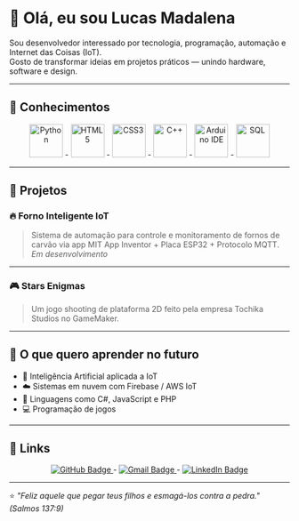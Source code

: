 # 👋 Olá, eu sou Lucas Madalena  

Sou desenvolvedor interessado por tecnologia, programação, automação e Internet das Coisas (IoT).  
Gosto de transformar ideias em projetos práticos — unindo hardware, software e design.

---

## 🧠 Conhecimentos  

<p align="center">
  <img src="https://cdn.jsdelivr.net/gh/devicons/devicon/icons/python/python-original.svg" alt="Python" width="60" height="60"/>
  -
  <img src="https://cdn.jsdelivr.net/gh/devicons/devicon/icons/html5/html5-original.svg" alt="HTML5" width="60" height="60"/>
  -
  <img src="https://cdn.jsdelivr.net/gh/devicons/devicon/icons/css3/css3-original.svg" alt="CSS3" width="60" height="60"/>
  -
  <img src="https://cdn.jsdelivr.net/gh/devicons/devicon/icons/cplusplus/cplusplus-original.svg" alt="C++" width="60" height="60"/>
  -
  <img src="https://cdn.jsdelivr.net/gh/devicons/devicon/icons/arduino/arduino-original.svg" alt="Arduino IDE" width="60" height="60"/>
  -
  <img src="https://cdn.jsdelivr.net/gh/devicons/devicon/icons/mysql/mysql-original.svg" alt="SQL" width="60" height="60"/>
</p>

---

## 🚀 Projetos  

### 🔥 Forno Inteligente IoT  
> Sistema de automação para controle e monitoramento de fornos de carvão via app MIT App Inventor + Placa ESP32 + Protocolo MQTT.  
*Em desenvolvimento*

---

### 🎮 Stars Enigmas  
> Um jogo shooting de plataforma 2D feito pela empresa Tochika Studios no GameMaker.  

---

## 🎯 O que quero aprender no futuro  

- 🤖 Inteligência Artificial aplicada a IoT  
- ☁️ Sistemas em nuvem com Firebase / AWS IoT  
- 📡 Linguagens como C#, JavaScript e PHP  
- 💻 Programação de jogos  

---

## 🔗 Links  

<p align="center">
  <a href="https://github.com/LucasMadalena">
    <img src="https://img.shields.io/badge/GitHub-100000?style=for-the-badge&logo=github&logoColor=white" alt="GitHub Badge"/>
  </a>
  -
  <a href="mailto:lucastmadalena@gmail.com">
    <img src="https://img.shields.io/badge/Gmail-D14836?style=for-the-badge&logo=gmail&logoColor=white" alt="Gmail Badge"/>
  </a>
  -
  <a href="https://www.linkedin.com/in/seu-perfil">
    <img src="https://img.shields.io/badge/LinkedIn-0077B5?style=for-the-badge&logo=linkedin&logoColor=white" alt="LinkedIn Badge"/>
  </a>
</p>

---

⭐ *"Feliz aquele que pegar teus filhos e esmagá-los contra a pedra." (Salmos 137:9)*
